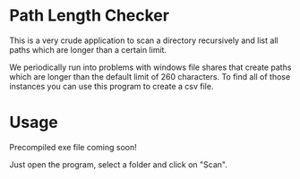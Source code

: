 # Path Length Checker

This is a very crude application to scan a directory recursively and list all paths which are longer than a certain limit.

We periodically run into problems with windows file shares that create paths which are longer than the default limit of 260 characters.
To find all of those instances you can use this program to create a csv file.

# Usage

Precompiled exe file coming soon!

Just open the program, select a folder and click on "Scan".
